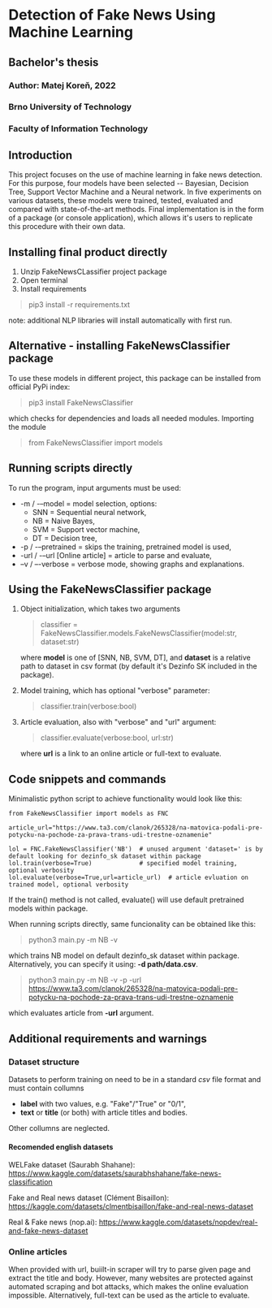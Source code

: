 # Detection of Fake News Using Machine Learning
## Bachelor's thesis
### Author: Matej Koreň, 2022
### Brno University of Technology
### Faculty of Information Technology

## Introduction

This project focuses on the use of machine learning in fake news detection. For this purpose, four models have been selected -- Bayesian, Decision Tree, Support Vector Machine and a Neural network. In five experiments on various datasets, these models were trained, tested, evaluated and compared with state-of-the-art methods. Final implementation is in the form of a package (or console application), which allows it's users to replicate this procedure with their own data.

## Installing final product directly

1. Unzip FakeNewsCLassifier project package
2. Open terminal
3. Install requirements
> pip3 install -r requirements.txt

note: additional NLP libraries will install automatically with first run.

## Alternative - installing FakeNewsClassifier package

To use these models in different project, this package can be installed from official PyPi index:

> pip3 install FakeNewsClassifier

which checks for dependencies and loads all needed modules. Importing the module

> from FakeNewsClassifier import models


## Running scripts directly

To run the program, input arguments must be used:

- -m / -–model = model selection, options:
    - SNN = Sequential neural network,
    - NB = Naive Bayes,
    - SVM = Support vector machine,
    - DT = Decision tree,
- -p / -–pretrained = skips the training, pretrained model is used,
- -url / -–url [Online article] = article to parse and evaluate,
- –v / –-verbose = verbose mode, showing graphs and explanations.


## Using the FakeNewsClassifier package

1. Object initialization, which takes two arguments

    > classifier = FakeNewsClassifier.models.FakeNewsClassifier(model:str, dataset:str)
    
    where **model** is one of [SNN, NB, SVM, DT],
    and **dataset** is a relative path to dataset in csv format (by default it's Dezinfo SK included in the package).

2. Model training, which has optional "verbose" parameter:
    > classifier.train(verbose:bool)

3. Article evaluation, also with "verbose" and "url" argument:
    > classifier.evaluate(verbose:bool, url:str)
    
    where **url** is a link to an online article or full-text to evaluate.


## Code snippets and commands

Minimalistic python script to achieve functionality would look like this:

```
from FakeNewsClassifier import models as FNC

article_url="https://www.ta3.com/clanok/265328/na-matovica-podali-pre-potycku-na-pochode-za-prava-trans-udi-trestne-oznamenie"

lol = FNC.FakeNewsClassifier('NB')  # unused argument 'dataset=' is by default looking for dezinfo_sk dataset within package
lol.train(verbose=True)             # specified model training, optional verbosity
lol.evaluate(verbose=True,url=article_url)  # article evluation on trained model, optional verbosity

```
If the train() method is not called, evaluate() will use default pretrained models within package.

When running scripts directly, same funcionality can be obtained like this:

> python3 main.py -m NB -v

which trains NB model on default dezinfo_sk dataset within package. Alternatively, you can specify it using: **-d path/data.csv**.

> python3 main.py -m NB -v -p -url https://www.ta3.com/clanok/265328/na-matovica-podali-pre-potycku-na-pochode-za-prava-trans-udi-trestne-oznamenie

which evaluates article from **-url** argument.

## Additional requirements and warnings

### Dataset structure

Datasets to perform training on need to be in a standard *csv* file format and must contain collumns
- **label** with two values, e.g. "Fake"/"True" or "0/1",
- **text** or **title** (or both) with article titles and bodies.

Other collumns are neglected.

#### Recomended english datasets

WELFake dataset (Saurabh Shahane):
https://www.kaggle.com/datasets/saurabhshahane/fake-news-classification

Fake and Real news dataset (Clément Bisaillon):
https://kaggle.com/datasets/clmentbisaillon/fake-and-real-news-dataset

Real & Fake news (nop.ai):
https://www.kaggle.com/datasets/nopdev/real-and-fake-news-dataset

### Online articles

When provided with url, buiilt-in scraper will try to parse given page and extract the title and body. However,
many websites are protected against automated scraping and bot attacks, which makes the online evaluation impossible.
Alternatively, full-text can be used as the article to evaluate.